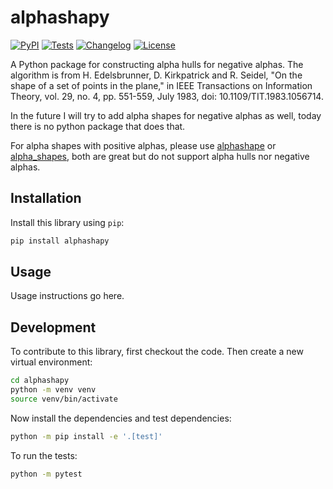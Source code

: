 # alphashapy

[![PyPI](https://img.shields.io/pypi/v/alphashapy.svg)](https://pypi.org/project/alphashapy/)
[![Tests](https://github.com/itaipelles/alphashapy/actions/workflows/test.yml/badge.svg)](https://github.com/itaipelles/alphashapy/actions/workflows/test.yml)
[![Changelog](https://img.shields.io/github/v/release/itaipelles/alphashapy?include_prereleases&label=changelog)](https://github.com/itaipelles/alphashapy/releases)
[![License](https://img.shields.io/badge/license-Apache%202.0-blue.svg)](https://github.com/itaipelles/alphashapy/blob/main/LICENSE)

A Python package for constructing alpha hulls for negative alphas. The algorithm is from H. Edelsbrunner, D. Kirkpatrick and R. Seidel, "On the shape of a set of points in the plane," in IEEE Transactions on Information Theory, vol. 29, no. 4, pp. 551-559, July 1983, doi: 10.1109/TIT.1983.1056714.

In the future I will try to add alpha shapes for negative alphas as well, today there is no python package that does that.

For alpha shapes with positive alphas, please use [alphashape](https://github.com/bellockk/alphashape) or [alpha_shapes](https://github.com/panosz/alpha_shapes), both are great but do not support alpha hulls nor negative alphas.

## Installation

Install this library using `pip`:
```bash
pip install alphashapy
```
## Usage

Usage instructions go here.

## Development

To contribute to this library, first checkout the code. Then create a new virtual environment:
```bash
cd alphashapy
python -m venv venv
source venv/bin/activate
```
Now install the dependencies and test dependencies:
```bash
python -m pip install -e '.[test]'
```
To run the tests:
```bash
python -m pytest
```
